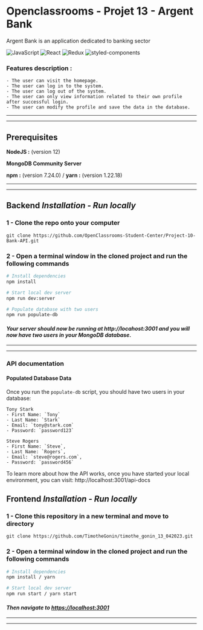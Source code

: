 # Openclassrooms - Projet 13 - Argent Bank

Argent Bank is an application dedicated to banking sector

![JavaScript](https://img.shields.io/badge/Language-JavaScript-f7df1e)
![React](https://img.shields.io/badge/Framework-React-5ed3f3)
![Redux](https://img.shields.io/badge/State_Manager-Redux--Tool--Kit-764abc)
![styled-components](https://img.shields.io/badge/Styles-styled--component_-ff69b4)

### Features description :

```
- The user can visit the homepage.
- The user can log in to the system.
- The user can log out of the system.
- The user can only view information related to their own profile after successful login.
- The user can modify the profile and save the data in the database.
```

---

---

## Prerequisites

**NodeJS :** (version 12)

**MongoDB Community Server**

**npm :** (version 7.24.0) / **yarn :** (version 1.22.18)

---

---

## Backend _Installation - Run locally_

### 1 - Clone the repo onto your computer

`git clone https://github.com/OpenClassrooms-Student-Center/Project-10-Bank-API.git`

### 2 - Open a terminal window in the cloned project and run the following commands

```bash
# Install dependencies
npm install

# Start local dev server
npm run dev:server

# Populate database with two users
npm run populate-db
```

#### _Your server should now be running at http://locahost:3001 and you will now have two users in your MongoDB database._

---

---

### API documentation

#### Populated Database Data

Once you run the `populate-db` script, you should have two users in your database:

```
Tony Stark
- First Name: `Tony`
- Last Name: `Stark`
- Email: `tony@stark.com`
- Password: `password123`

Steve Rogers
- First Name: `Steve`,
- Last Name: `Rogers`,
- Email: `steve@rogers.com`,
- Password: `password456`
```

To learn more about how the API works, once you have started your local environment, you can visit: http://localhost:3001/api-docs

## Frontend _Installation - Run locally_

### 1 - Clone this repository in a new terminal and move to directory

`git clone https://github.com/TimotheGonin/timothe_gonin_13_042023.git`

### 2 - Open a terminal window in the cloned project and run the following commands

```bash
# Install dependencies
npm install / yarn

# Start local dev server
npm run start / yarn start
```

#### _Then navigate to [https://localhost:3001](https://localhost:3001)_

---

---
